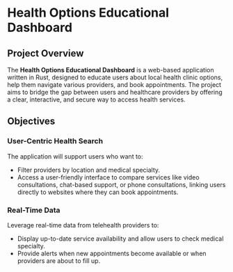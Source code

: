 # Health Options Educational Dashboard

## Project Overview

The **Health Options Educational Dashboard** is a web-based application written in Rust, designed to educate users about local health clinic options, help them navigate various providers, and book appointments. The project aims to bridge the gap between users and healthcare providers by offering a clear, interactive, and secure way to access health services. 

## Objectives
### **User-Centric Health Search**
The application will support users who want to:
- Filter providers by location and medical specialty.
- Access a user-friendly interface to compare services like video consultations, chat-based support, or phone consultations, linking users directly to websites where they can book appointments.

### **Real-Time Data**
Leverage real-time data from telehealth providers to:
- Display up-to-date service availability and allow users to check medical specialty.
- Provide alerts when new appointments become available or when providers are about to fill up.
